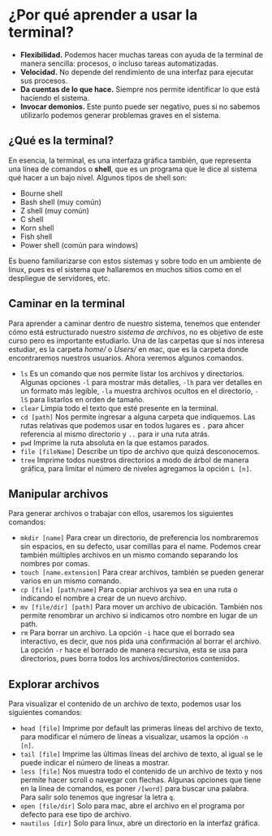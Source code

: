 # ¿Por qué aprender a usar la terminal?

* **Flexibilidad.** Podemos hacer muchas tareas con ayuda de la terminal de manera sencilla: procesos, o incluso tareas automatizadas.
* **Velocidad.** No depende del rendimiento de una interfaz para ejecutar sus procesos.
* **Da cuentas de lo que hace.** Siempre nos permite identificar lo que está haciendo el sistema.
* **Invocar demonios.** Este punto puede ser negativo, pues si no sabemos utilizarlo podemos generar problemas graves en el sistema.

## ¿Qué es la terminal?
En esencia, la terminal, es una interfaza gráfica también, que representa una línea de comandos o **shell**, que es un programa que le dice al sistema qué hacer a un bajo nivel. Algunos tipos de shell son:
* Bourne shell
* Bash shell (muy común)
* Z shell (muy común)
* C shell
* Korn shell
* Fish shell
* Power shell (común para windows)

Es bueno familiarizarse con estos sistemas y sobre todo en un ambiente de linux, pues es el sistema que hallaremos en muchos sitios como en el despliegue de servidores, etc.

## Caminar en la terminal
Para aprender a caminar dentro de nuestro sistema, tenemos que entender cómo está estructurado nuestro *sistema de archivos*, no es objetivo de este curso pero es importante estudiarlo. Una de las carpetas que sí nos interesa estudiar, es la carpeta *home/* o *Users/* en mac, que es la carpeta donde encontraremos nuestros usuarios. Ahora veremos algunos comandos.

* `ls` Es un comando que nos permite listar los archivos y directorios. Algunas opciones `-l` para mostrar más detalles, `-lh` para ver detalles en un formato más legible, `-la` muestra archivos ocultos en el directorio, `-lS` para listarlos en orden de tamaño.
* `clear` Limpia todo el texto que esté presente en la terminal.
* `cd [path]` Nos permite ingresar a alguna carpeta que indiquemos. Las rutas relativas que podemos usar en todos lugares es `.` para ahcer referencia al mismo directorio y `..` para ir una ruta atrás.
* `pwd` Imprime la ruta absoluta en la que estamos parados.
* `file [fileName]` Describe un tipo de archivo que quizá desconocemos.
* `tree` Imprime todos nuestros directorios a modo de árbol de manera gráfica, para limitar el número de niveles agregamos la opción `L [n]`. 

## Manipular archivos
Para generar archivos o trabajar con ellos, usaremos los siguientes comandos:
* `mkdir [name]` Para crear un directorio, de preferencia los nombraremos sin espacios, en su defecto, usar comillas para el name. Podemos crear también múltiples archivos en un mismo comando separando los nombres por comas.
* `touch [name.extension]` Para crear archivos, también se pueden generar varios en un mismo comando.
* `cp [file] [path/name]` Para copiar archivos ya sea en una ruta o indicando el nombre a crear de un nuevo archivo.
* `mv [file/dir] [path]` Para mover un archivo de ubicación. También nos permite renombrar un archivo si indicamos otro nombre en lugar de un path.
* `rm` Para borrar un archivo. La opción `-i` hace que el borrado sea interactivo, es decir, que nos pida una confirmación al borrar el archivo. La opción `-r` hace el borrado de manera recursiva, esta se usa para directorios, pues borra todos los archivos/directorios contenidos.

## Explorar archivos
Para visualizar el contenido de un archivo de texto, podemos usar los siguientes comandos:
* `head [file]` Imprime por default las primeras líneas del archivo de texto, para modificar el número de líneas a visualizar, usamos la opción `-n [n]`.
* `tail [file]` Imprime las últimas líneas del archivo de texto, al igual se le puede indicar el número de líneas a mostrar.
* `less [file]` Nos muestra todo el contenido de un archivo de texto y nos permite hacer scroll o navegar con flechas. Algunas opciones que tiene en la línea de comandos, es poner `/[word]` para buscar una palabra. Para salir solo tenemos que ingresar la letra `q`.
* `open [file/dir]` Solo para mac, abre el archivo en el programa por defecto para ese tipo de archivo.
* `nautilus [dir]` Solo para linux, abre un directorio en la interfaz gráfica.